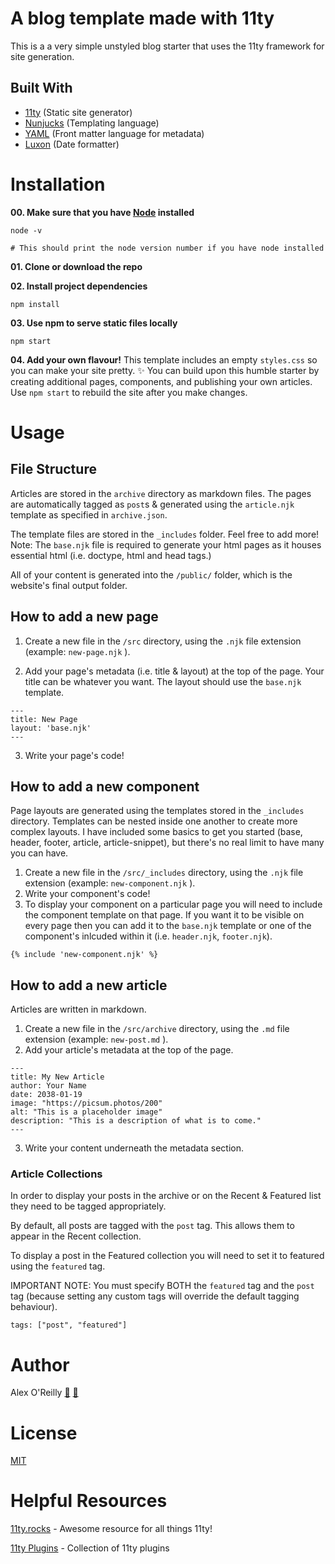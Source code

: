 # A blog template made with 11ty

This is a a very simple unstyled blog starter that uses the 11ty framework for site generation.

## Built With

- [11ty](https://www.11ty.dev/) (Static site generator)
- [Nunjucks](https://mozilla.github.io/nunjucks/) (Templating language)
- [YAML](https://yaml.org/) (Front matter language for metadata)
- [Luxon](https://moment.github.io/luxon/#/) (Date formatter)

# Installation

**00. Make sure that you have [Node](https://nodejs.org/en) installed**

```
node -v

# This should print the node version number if you have node installed
```

**01. Clone or download the repo**

**02. Install project dependencies**

```
npm install
```

**03. Use npm to serve static files locally**

```
npm start
```

**04. Add your own flavour!** This template includes an empty `styles.css` so you can make your site pretty. ✨ You can build upon this humble starter by creating additional pages, components, and publishing your own articles. Use `npm start` to rebuild the site after you make changes.

# Usage

## File Structure

Articles are stored in the `archive` directory as markdown files. The pages are automatically tagged as `post`s & generated using the `article.njk` template as specified in `archive.json`.

The template files are stored in the `_includes` folder. Feel free to add more! Note: The `base.njk` file is required to generate your html pages as it houses essential html (i.e. doctype, html and head tags.)

All of your content is generated into the `/public/` folder, which is the website's final output folder.

## How to add a new page

1. Create a new file in the `/src` directory, using the `.njk` file extension (example: `new-page.njk` ).

2. Add your page's metadata (i.e. title & layout) at the top of the page. Your title can be whatever you want. The layout should use the `base.njk` template.

```
---
title: New Page
layout: 'base.njk'
---
```

3. Write your page's code!

## How to add a new component

Page layouts are generated using the templates stored in the `_includes` directory. Templates can be nested inside one another to create more complex layouts. I have included some basics to get you started (base, header, footer, article, article-snippet), but there's no real limit to have many you can have.

1. Create a new file in the `/src/_includes` directory, using the `.njk` file extension (example: `new-component.njk` ).
2. Write your component's code!
3. To display your component on a particular page you will need to include the component template on that page. If you want it to be visible on every page then you can add it to the `base.njk` template or one of the component's inlcuded within it (i.e. `header.njk`, `footer.njk`).

```
{% include 'new-component.njk' %}
```

## How to add a new article

Articles are written in markdown.

1. Create a new file in the `/src/archive` directory, using the `.md` file extension (example: `new-post.md` ).
2. Add your article's metadata at the top of the page.

```
---
title: My New Article
author: Your Name
date: 2038-01-19
image: "https://picsum.photos/200"
alt: "This is a placeholder image"
description: "This is a description of what is to come."
---
```

3. Write your content underneath the metadata section.

### Article Collections

In order to display your posts in the archive or on the Recent & Featured list they need to be tagged appropriately.

By default, all posts are tagged with the `post` tag. This allows them to appear in the Recent collection.

To display a post in the Featured collection you will need to set it to featured using the `featured` tag.

IMPORTANT NOTE: You must specify BOTH the `featured` tag and the `post` tag (because setting any custom tags will override the default tagging behaviour).

```
tags: ["post", "featured"]
```

# Author

Alex O'Reilly
[🔗](https://www.alekzandriia.com)
[💌](mailto:hello@alekzandriia.com)

# License

[MIT](https://choosealicense.com/licenses/mit/)

# Helpful Resources

[11ty.rocks](https://11ty.rocks/) - Awesome resource for all things 11ty!

[11ty Plugins](https://plug11ty.com/) - Collection of 11ty plugins
